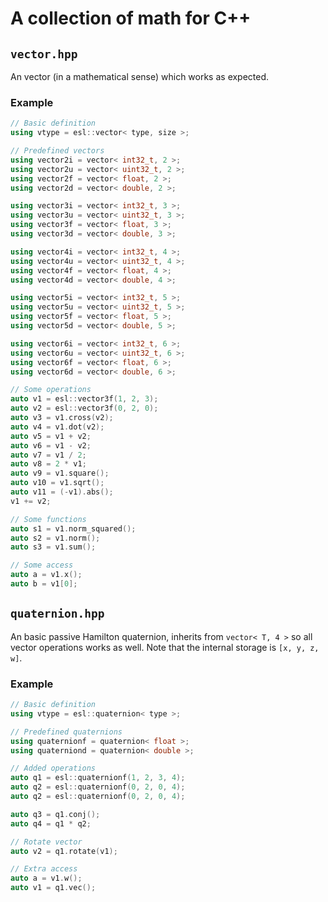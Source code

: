 # A collection of math for C++

## `vector.hpp`

An vector (in a mathematical sense) which works as expected.

### Example

```C++
// Basic definition
using vtype = esl::vector< type, size >;

// Predefined vectors
using vector2i = vector< int32_t, 2 >;
using vector2u = vector< uint32_t, 2 >;
using vector2f = vector< float, 2 >;
using vector2d = vector< double, 2 >;

using vector3i = vector< int32_t, 3 >;
using vector3u = vector< uint32_t, 3 >;
using vector3f = vector< float, 3 >;
using vector3d = vector< double, 3 >;

using vector4i = vector< int32_t, 4 >;
using vector4u = vector< uint32_t, 4 >;
using vector4f = vector< float, 4 >;
using vector4d = vector< double, 4 >;

using vector5i = vector< int32_t, 5 >;
using vector5u = vector< uint32_t, 5 >;
using vector5f = vector< float, 5 >;
using vector5d = vector< double, 5 >;

using vector6i = vector< int32_t, 6 >;
using vector6u = vector< uint32_t, 6 >;
using vector6f = vector< float, 6 >;
using vector6d = vector< double, 6 >;

// Some operations
auto v1 = esl::vector3f(1, 2, 3);
auto v2 = esl::vector3f(0, 2, 0);
auto v3 = v1.cross(v2);
auto v4 = v1.dot(v2);
auto v5 = v1 + v2;
auto v6 = v1 - v2;
auto v7 = v1 / 2;
auto v8 = 2 * v1;
auto v9 = v1.square();
auto v10 = v1.sqrt();
auto v11 = (-v1).abs();
v1 += v2;

// Some functions
auto s1 = v1.norm_squared();
auto s2 = v1.norm();
auto s3 = v1.sum();

// Some access
auto a = v1.x();
auto b = v1[0];
```

## `quaternion.hpp`

An basic passive Hamilton quaternion, inherits from `vector< T, 4 >` so all vector operations works as well. Note that the internal storage is `[x, y, z, w]`.

### Example

```C++
// Basic definition
using vtype = esl::quaternion< type >;

// Predefined quaternions
using quaternionf = quaternion< float >;
using quaterniond = quaternion< double >;

// Added operations
auto q1 = esl::quaternionf(1, 2, 3, 4);
auto q2 = esl::quaternionf(0, 2, 0, 4);
auto q2 = esl::quaternionf(0, 2, 0, 4);

auto q3 = q1.conj();
auto q4 = q1 * q2;

// Rotate vector
auto v2 = q1.rotate(v1);

// Extra access
auto a = v1.w();
auto v1 = q1.vec();
```

